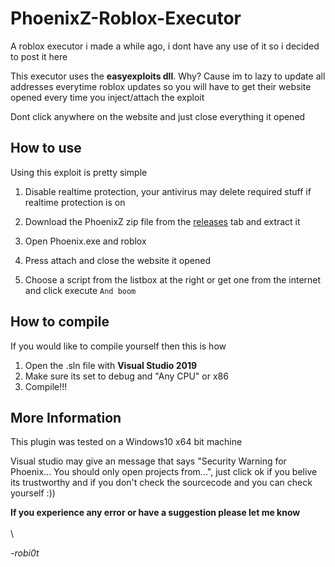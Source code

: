 # PhoenixZ-Roblox-Executor
A roblox executor i made a while ago, i dont have any use of it so i decided to post it here

This executor uses the **easyexploits dll**. Why?
Cause im to lazy to update all addresses everytime roblox updates so you will have to get their website opened every time you inject/attach the exploit
 
Dont click anywhere on the website and just close everything it opened

## How to use
Using this exploit is pretty simple
1. Disable realtime protection, your antivirus may delete required stuff if realtime protection is on
2. Download the PhoenixZ zip file from the [releases](https://github.com/robi0t/PhoenixZ-Roblox-Executor/releases/latest) tab and extract it

3. Open Phoenix.exe and roblox
4. Press attach and close the website it opened
5. Choose a script from the listbox at the right or get one from the internet and click execute `And boom`

## How to compile
If you would like to compile yourself then this is how
1. Open the .sln file with **Visual Studio 2019** 
2. Make sure its set to debug and "Any CPU" or x86
3. Compile!!!
  
## More Information  
This plugin was tested on a Windows10 x64 bit machine

Visual studio may give an message that says "Security Warning for Phoenix... You should only open projects from...", just click ok if you belive its trustworthy and if you don't check the sourcecode and you can check yourself :))

**If you experience any error or have a suggestion please let me know**
\
\
\
 
*-robi0t*
